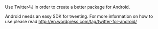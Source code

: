 Use Twitter4J in order to create a better package for Android.

Android needs an easy SDK for tweeting. For more information on how to use please read http://en.wordpress.com/tag/twitter-for-android/